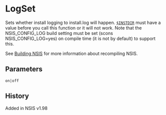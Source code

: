 # LogSet

Sets whether install logging to install.log will happen. [`$INSTDIR`][1] must have a value before you call this function or it will not work. Note that the NSIS\_CONFIG\_LOG build setting must be set (scons NSIS\_CONFIG\_LOG=yes) on compile time (it is not by default) to support this.

See [Building NSIS][2] for more information about recompiling NSIS.

## Parameters

    on|off

## History

Added in NSIS v1.98

[1]: ../Variables/INSTDIR.md
[2]: http://nsis.sourceforge.net/Docs//AppendixG.html#G